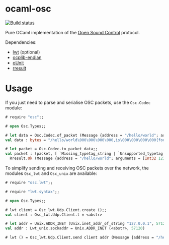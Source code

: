 ocaml-osc
=========

[![Build status](https://github.com/johnelse/ocaml-osc/actions/workflows/workflow.yml/badge.svg)](https://github.com/johnelse/ocaml-osc/actions)

Pure OCaml implementation of the
[Open Sound Control](http://opensoundcontrol.org/) protocol.

Dependencies:

* [lwt](http://ocsigen.org/lwt/) (optional)
* [ocplib-endian](https://github.com/OCamlPro/ocplib-endian)
* [oUnit](http://ounit.forge.ocamlcore.org/)
* [rresult](https://github.com/dbuenzli/rresult)

Usage
=====

If you just need to parse and serialise OSC packets, use the `Osc.Codec`
module:

``` ocaml
# require "osc";;

# open Osc.Types;;

# let data = Osc.Codec.of_packet (Message {address = "/hello/world"; arguments = [Int32 123l; String "foo"]});;
val data : bytes = "/hello/world\000\000\000\000,is\000\000\000\000{foo\000"

# let packet = Osc.Codec.to_packet data;;
val packet : (packet, [ `Missing_typetag_string | `Unsupported_typetag of char ]) Rresult.result =
  Rresult.Ok (Message {address = "/hello/world"; arguments = [Int32 123l; String "foo"]})
```

To simplify sending and receiving OSC packets over the network, the modules
`Osc_lwt` and `Osc_unix` are available:

``` ocaml
# require "osc.lwt";;

# require "lwt.syntax";;

# open Osc.Types;;

# lwt client = Osc_lwt.Udp.Client.create ();;
val client : Osc_lwt.Udp.Client.t = <abstr>

# let addr = Unix.ADDR_INET (Unix.inet_addr_of_string "127.0.0.1", 57120);;
val addr : Lwt_unix.sockaddr = Unix.ADDR_INET (<abstr>, 57120)

# lwt () = Osc_lwt.Udp.Client.send client addr (Message {address = "/hello/world"; arguments = [Int32 123l; String "foo"]});;
```
